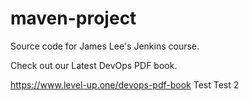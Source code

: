 # maven-project
Source code for James Lee's Jenkins course.

Check out our Latest DevOps PDF book.

https://www.level-up.one/devops-pdf-book
Test
Test 2
